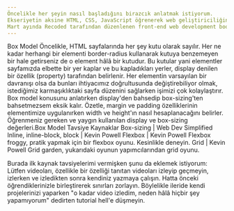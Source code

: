 ```yaml
---
Öncelikle her şeyin nasıl başladığını birazcık anlatmak istiyorum.
Ekseriyetin aksine HTML, CSS, JavaScript öğrenerek web geliştiriciliğine başlamadım, kısaca oyun yapmak istediğim için C# öğrendim, sonra vazgeçip .NET'e yöneldim. .NET Web Application öğrenmeye çalışırken C# kodunun ve HTML markup'larının birlikte kullanıldığı View denilen yapıları kullanırken üstünkörü HTML ve CSS öğrendim. Aslında CSS için patika.dev'in içeriklerini tükettim lakin kendi iyilikleri için söylemeliyim ki birçok önemli temel konu es geçilip apartopar bootstrap denilen bir kütüphane öğretildiğinden CSS temellerimi güzel atamadım. Tabii ki başka kaynakları kullanıp hakkını vererek öğrenmeliydim, aynı anda birçok şey öğrenirken bazen böyle ihtimamsızlıklar olabiliyor.
Mart ayında Recoded tarafından düzenlenen front-end web development bootcamp'ine kabul alınca kafamdaki tüm CSS bilgilerini silip yeni bir başlangıç yaptım. CSS'i iyi bilmediğimi biliyordum ama bilmediğim temel özelliklerin bu kadar fazla olduğunu bilmiyordum. CSS ise öyle bir dil ki, temellerini bilmeyince gerçekten yazması ızdırap oluyor. Son bir ayımın tamamını ayırdığım CSS'i başkaları öğrenirken temellerini güzel atabilmeleri için bazı tavsiyeler vermek istiyorum. Mübrem ve temel gördüğüm konuları başlıklar altında kısaca özetleyip kendim öğrenirken kullandığım kaynakları paylaşacağım.
---
```


Box Model
Öncelikle, HTML sayfalarında her şey kutu olarak sayılır. Her ne kadar herhangi bir elementi border-radius kullanarak kutuya benzemeyen bir hale getirseniz de o element hâlâ bir kutudur. Bu kutular yani elementler sayfamızda elbette bir yer kaplar ve bu kapladıkları yerler, display denilen bir özellik (property) tarafından belirlenir. Her elementin varsayılan bir davranışı olsa da bunları ihtiyacımız doğrultusunda değiştirebiliyor olmak, istediğimiz karmaşıklıktaki sayfa düzenini sağlarken işimizi çok kolaylaştırır.
Box model konusunu anlatırken display'den bahsedip box-sizing'ten bahsetmezsem eksik kalır. Özetle, margin ve padding özelliklerinin elementimize uygulanırken width ve height'ın nasıl hesaplanacağını belirler. 
Öğrenmeniz gereken ve yaygın kullanılan display ve box-sizing değerleri.Box Model Tavsiye Kaynaklar
Box-sizing | Web Dev Simplified
Inline, inline-block, block | Kevin Powell
Flexbox | Kevin Powell
Flexbox froggy, pratik yapmak için bir flexbox oyunu. Kesinlikle deneyin.
Grid | Kevin Powell
Grid garden, yukarıdaki oyunun yapımcılarından grid oyunu.

Burada ilk kaynak tavsiyelerimi vermişken şunu da eklemek istiyorum: Lütfen videoları, özellikle bir özelliği tanıtan videoları izleyip geçmeyin, izlerken ve izledikten sonra kendiniz yazmaya çalışın. Hatta önceki öğrendiklerinizle birleştirerek sınırları zorlayın. Böylelikle ileride kendi projelerinizi yaparken "o kadar video izledim, neden hâlâ hiçbir şey yapamıyorum" dedirten tutorial hell'e düşmeyin.
